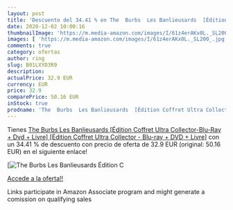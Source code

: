 ```yaml
---
layout: post
title: 'Descuento del 34.41 % en The  Burbs  Les Banlieusards  [Édition C'
date: 2020-12-02 10:00:16
thumbnailImage: 'https://m.media-amazon.com/images/I/61z4erAKx0L._SL200_.jpg'
images: [ 'https://m.media-amazon.com/images/I/61z4erAKx0L._SL200_.jpg' ]
comments: true
category: ofertas
author: ring
slug: B01LXYD3R9
description:
actualPrice: 32.9 EUR
currency: EUR
price: 32.9
comparePrice: 50.16 EUR
inStock: true
prodname: 'The  Burbs  Les Banlieusards  [Édition Coffret Ultra Collector-Blu-Ray + Dvd + Livre] [Édition Coffret Ultra Collector - Blu-ray + DVD + Livre]'
---
```


Tienes [The  Burbs  Les Banlieusards  [Édition Coffret Ultra Collector-Blu-Ray + Dvd + Livre] [Édition Coffret Ultra Collector - Blu-ray + DVD + Livre]](https://www.amazon.fr/dp/B01LXYD3R9/?tag=tolees0d-21) con un 34.41 % de descuento con precio de oferta de 32.9 EUR (original: 50.16 EUR) en el siguiente enlace!

[![The  Burbs  Les Banlieusards  [Édition C](https://m.media-amazon.com/images/I/61z4erAKx0L._SL200_.jpg)](https://www.amazon.fr/dp/B01LXYD3R9/?tag=tolees0d-21)

[Accede a la oferta!!](https://www.amazon.fr/dp/B01LXYD3R9/?tag=tolees0d-21)

Links participate in Amazon Associate program and might generate a comission on qualifying sales


